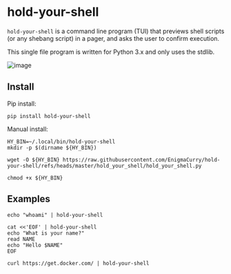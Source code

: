 # hold-your-shell

`hold-your-shell` is a command line program (TUI) that previews shell
scripts (or any shebang script) in a pager, and asks the user to
confirm execution.

This single file program is written for Python 3.x and only uses the
stdlib.

![image](https://github.com/user-attachments/assets/86b5c4fa-cda6-4be5-b4d6-463298d9fa06)

## Install

Pip install:

```
pip install hold-your-shell
```

Manual install:

```
HY_BIN=~/.local/bin/hold-your-shell
mkdir -p $(dirname ${HY_BIN})

wget -O ${HY_BIN} https://raw.githubusercontent.com/EnigmaCurry/hold-your-shell/refs/heads/master/hold_your_shell/hold_your_shell.py

chmod +x ${HY_BIN}
```

## Examples

```
echo "whoami" | hold-your-shell
```

```
cat <<'EOF' | hold-your-shell
echo "What is your name?"
read NAME
echo "Hello $NAME"
EOF
```

```
curl https://get.docker.com/ | hold-your-shell
```
